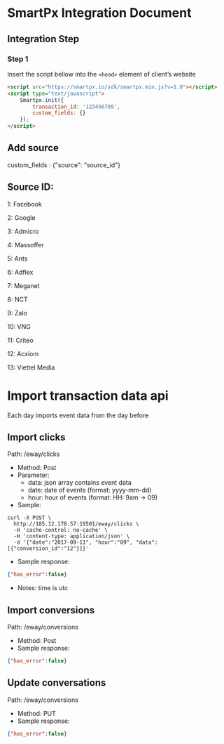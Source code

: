 # SmartPx Integration Document 

## Integration Step 
### Step 1
Insert the script bellow into the `<head>` element of client’s website
```html
<script src="https://smartpx.io/sdk/smartpx.min.js?v=1.0"></script>
<script type="text/javascript">
	Smartpx.init({
		transaction_id: '123456789',
		custom_fields: {}
	});
</script>
```
## Add source
custom_fields : {"source": "source_id"}

## Source ID:
1: Facebook

2: Google

3: Admicro

4: Massoffer

5: Ants

6: Adflex

7: Meganet

8: NCT

9: Zalo

10: VNG

11: Criteo

12: Acxiom

13: Viettel Media

# Import transaction data api
Each day imports event data from the day before
## Import clicks
Path: /eway/clicks
* Method: Post
* Parameter:
  - data: json array contains event data
  - date: date of events (format: yyyy-mm-dd)
  - hour: hour of events (format: HH: 9am -> 09)
* Sample:
```
curl -X POST \
  http://185.12.178.57:19501/eway/clicks \
  -H 'cache-control: no-cache' \
  -H 'content-type: application/json' \
  -d '{"date":"2017-09-11", "hour":"09", "data":[{"conversion_id":"12"}]}'
```
* Sample response: 
```json
{"has_error":false}
```
* Notes: time is utc

## Import conversions
Path: /eway/conversions
* Method: Post
* Sample response: 
```json
{"has_error":false}
```
## Update conversations
Path: /eway/conversions
* Method: PUT
* Sample response: 
```json
{"has_error":false}
```
